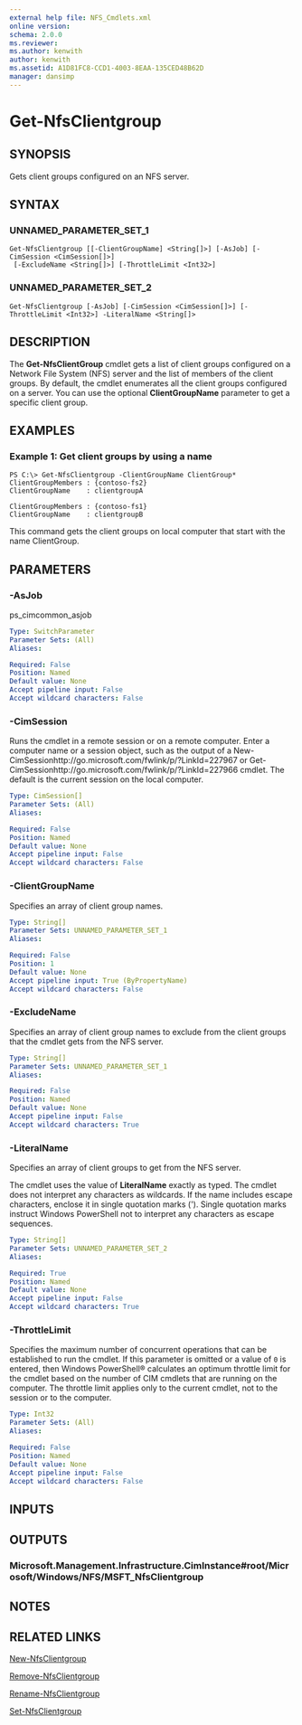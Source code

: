 ```yaml
---
external help file: NFS_Cmdlets.xml
online version: 
schema: 2.0.0
ms.reviewer:
ms.author: kenwith
author: kenwith
ms.assetid: A1D81FC8-CCD1-4003-8EAA-135CED48B62D
manager: dansimp
---
```


# Get-NfsClientgroup

## SYNOPSIS
Gets client groups configured on an NFS server.

## SYNTAX

### UNNAMED_PARAMETER_SET_1
```
Get-NfsClientgroup [[-ClientGroupName] <String[]>] [-AsJob] [-CimSession <CimSession[]>]
 [-ExcludeName <String[]>] [-ThrottleLimit <Int32>]
```

### UNNAMED_PARAMETER_SET_2
```
Get-NfsClientgroup [-AsJob] [-CimSession <CimSession[]>] [-ThrottleLimit <Int32>] -LiteralName <String[]>
```

## DESCRIPTION
The **Get-NfsClientGroup** cmdlet gets a list of client groups configured on a Network File System (NFS) server and the list of members of the client groups.
By default, the cmdlet enumerates all the client groups configured on a server.
You can use the optional **ClientGroupName** parameter to get a specific client group.

## EXAMPLES

### Example 1: Get client groups by using a name
```
PS C:\> Get-NfsClientgroup -ClientGroupName ClientGroup*
ClientGroupMembers : {contoso-fs2}
ClientGroupName    : clientgroupA

ClientGroupMembers : {contoso-fs1}
ClientGroupName    : clientgroupB
```

This command gets the client groups on local computer that start with the name ClientGroup.

## PARAMETERS

### -AsJob
ps_cimcommon_asjob

```yaml
Type: SwitchParameter
Parameter Sets: (All)
Aliases: 

Required: False
Position: Named
Default value: None
Accept pipeline input: False
Accept wildcard characters: False
```

### -CimSession
Runs the cmdlet in a remote session or on a remote computer.
Enter a computer name or a session object, such as the output of a New-CimSessionhttp://go.microsoft.com/fwlink/p/?LinkId=227967 or Get-CimSessionhttp://go.microsoft.com/fwlink/p/?LinkId=227966 cmdlet.
The default is the current session on the local computer.

```yaml
Type: CimSession[]
Parameter Sets: (All)
Aliases: 

Required: False
Position: Named
Default value: None
Accept pipeline input: False
Accept wildcard characters: False
```

### -ClientGroupName
Specifies an array of client group names.

```yaml
Type: String[]
Parameter Sets: UNNAMED_PARAMETER_SET_1
Aliases: 

Required: False
Position: 1
Default value: None
Accept pipeline input: True (ByPropertyName)
Accept wildcard characters: False
```

### -ExcludeName
Specifies an array of client group names to exclude from the client groups that the cmdlet gets from the NFS server.

```yaml
Type: String[]
Parameter Sets: UNNAMED_PARAMETER_SET_1
Aliases: 

Required: False
Position: Named
Default value: None
Accept pipeline input: False
Accept wildcard characters: True
```

### -LiteralName
Specifies an array of client groups to get from the NFS server.

The cmdlet uses the value of **LiteralName** exactly as typed.
The cmdlet does not interpret any characters as wildcards.
If the name includes escape characters, enclose it in single quotation marks (').
Single quotation marks instruct Windows PowerShell not to interpret any characters as escape sequences.

```yaml
Type: String[]
Parameter Sets: UNNAMED_PARAMETER_SET_2
Aliases: 

Required: True
Position: Named
Default value: None
Accept pipeline input: False
Accept wildcard characters: True
```

### -ThrottleLimit
Specifies the maximum number of concurrent operations that can be established to run the cmdlet.
If this parameter is omitted or a value of `0` is entered, then Windows PowerShell® calculates an optimum throttle limit for the cmdlet based on the number of CIM cmdlets that are running on the computer.
The throttle limit applies only to the current cmdlet, not to the session or to the computer.

```yaml
Type: Int32
Parameter Sets: (All)
Aliases: 

Required: False
Position: Named
Default value: None
Accept pipeline input: False
Accept wildcard characters: False
```

## INPUTS

## OUTPUTS

### Microsoft.Management.Infrastructure.CimInstance#root/Microsoft/Windows/NFS/MSFT_NfsClientgroup

## NOTES

## RELATED LINKS

[New-NfsClientgroup](./New-NfsClientgroup.md)

[Remove-NfsClientgroup](./Remove-NfsClientgroup.md)

[Rename-NfsClientgroup](./Rename-NfsClientgroup.md)

[Set-NfsClientgroup](./Set-NfsClientgroup.md)
